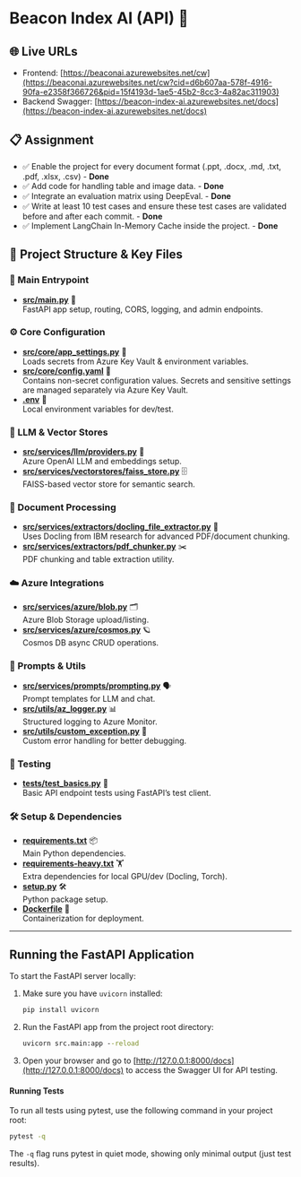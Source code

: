 # Beacon Index AI (API) 🚀

## 🌐 Live URLs

- Frontend: [https://beaconai.azurewebsites.net/cw](https://beaconai.azurewebsites.net/cw?cid=d6b607aa-578f-4916-90fa-e2358f366726&pid=15f4193d-1ae5-45b2-8cc3-4a82ac311903)
- Backend Swagger: [https://beacon-index-ai.azurewebsites.net/docs](https://beacon-index-ai.azurewebsites.net/docs)

## 📋 Assignment

- ✅ Enable the project for every document format (.ppt, .docx, .md, .txt, .pdf, .xlsx, .csv) - **Done**
- ✅ Add code for handling table and image data. - **Done**
- ✅ Integrate an evaluation matrix using DeepEval. - **Done**
- ✅ Write at least 10 test cases and ensure these test cases are validated before and after each commit. - **Done**
- ✅ Implement LangChain In-Memory Cache inside the project. - **Done**

## 📁 Project Structure & Key Files

### 🏁 Main Entrypoint

- [**src/main.py**](https://github.com/iamchandanys/beacon-index-ai/blob/dev/src/main.py) 🚦  
   FastAPI app setup, routing, CORS, logging, and admin endpoints.

### ⚙️ Core Configuration

- [**src/core/app_settings.py**](https://github.com/iamchandanys/beacon-index-ai/blob/dev/src/core/app_settings.py) 🔑  
   Loads secrets from Azure Key Vault & environment variables.
- [**src/core/config.yaml**](https://github.com/iamchandanys/beacon-index-ai/blob/dev/src/core/config.yaml) 📝  
   Contains non-secret configuration values. Secrets and sensitive settings are managed separately via Azure Key Vault.
- [**.env**](https://github.com/iamchandanys/beacon-index-ai/blob/dev/.env) 🌱  
   Local environment variables for dev/test.

### 🧠 LLM & Vector Stores

- [**src/services/llm/providers.py**](https://github.com/iamchandanys/beacon-index-ai/blob/dev/src/services/llm/providers.py) 🤖  
   Azure OpenAI LLM and embeddings setup.
- [**src/services/vectorstores/faiss_store.py**](https://github.com/iamchandanys/beacon-index-ai/blob/dev/src/services/vectorstores/faiss_store.py) 🗄️  
   FAISS-based vector store for semantic search.

### 🧩 Document Processing

- [**src/services/extractors/docling_file_extractor.py**](https://github.com/iamchandanys/beacon-index-ai/blob/dev/src/services/extractors/docling_file_extractor.py) 📑  
   Uses Docling from IBM research for advanced PDF/document chunking.
- [**src/services/extractors/pdf_chunker.py**](https://github.com/iamchandanys/beacon-index-ai/blob/dev/src/services/extractors/pdf_chunker.py) ✂️  
   PDF chunking and table extraction utility.

### ☁️ Azure Integrations

- [**src/services/azure/blob.py**](https://github.com/iamchandanys/beacon-index-ai/blob/dev/src/services/azure/blob.py) 🗂️  
   Azure Blob Storage upload/listing.
- [**src/services/azure/cosmos.py**](https://github.com/iamchandanys/beacon-index-ai/blob/dev/src/services/azure/cosmos.py) 🪐  
   Cosmos DB async CRUD operations.

### 📝 Prompts & Utils

- [**src/services/prompts/prompting.py**](https://github.com/iamchandanys/beacon-index-ai/blob/dev/src/services/prompts/prompting.py) 🗣️  
   Prompt templates for LLM and chat.
- [**src/utils/az_logger.py**](https://github.com/iamchandanys/beacon-index-ai/blob/dev/src/utils/az_logger.py) 📊  
   Structured logging to Azure Monitor.
- [**src/utils/custom_exception.py**](https://github.com/iamchandanys/beacon-index-ai/blob/dev/src/utils/custom_exception.py) 🚨  
   Custom error handling for better debugging.

### 🧪 Testing

- [**tests/test_basics.py**](https://github.com/iamchandanys/beacon-index-ai/blob/dev/tests/test_basics.py) 🧪  
   Basic API endpoint tests using FastAPI’s test client.

### 🛠️ Setup & Dependencies

- [**requirements.txt**](https://github.com/iamchandanys/beacon-index-ai/blob/dev/requirements.txt) 📦  
   Main Python dependencies.
- [**requirements-heavy.txt**](https://github.com/iamchandanys/beacon-index-ai/blob/dev/requirements-heavy.txt) 🏋️  
   Extra dependencies for local GPU/dev (Docling, Torch).
- [**setup.py**](https://github.com/iamchandanys/beacon-index-ai/blob/dev/setup.py) 🛠️  
   Python package setup.
- [**Dockerfile**](https://github.com/iamchandanys/beacon-index-ai/blob/dev/Dockerfile) 🐳  
   Containerization for deployment.

---

## Running the FastAPI Application

To start the FastAPI server locally:

1. Make sure you have `uvicorn` installed:

   ```cmd
   pip install uvicorn
   ```

2. Run the FastAPI app from the project root directory:

   ```cmd
   uvicorn src.main:app --reload
   ```

3. Open your browser and go to [http://127.0.0.1:8000/docs](http://127.0.0.1:8000/docs) to access the Swagger UI for API testing.

#### Running Tests

To run all tests using pytest, use the following command in your project root:

```cmd
pytest -q
```

The `-q` flag runs pytest in quiet mode, showing only minimal output (just test results).
